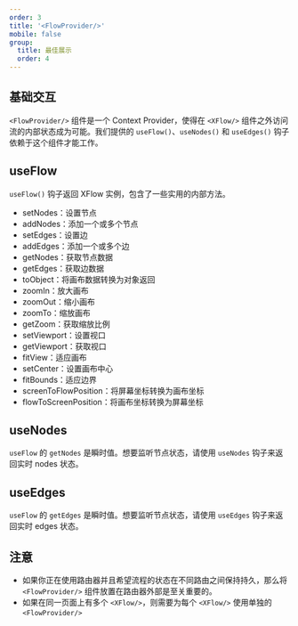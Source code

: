 ```yaml
---
order: 3
title: '<FlowProvider/>'
mobile: false
group:
  title: 最佳展示
  order: 4
---
```


## 基础交互

`<FlowProvider/>` 组件是一个 Context Provider，使得在 `<XFlow/>` 组件之外访问流的内部状态成为可能。我们提供的 `useFlow()`、`useNodes()` 和 `useEdges()` 钩子依赖于这个组件才能工作。

<code src="./demo/flow-provider/index.tsx"></code>

## useFlow

`useFlow()` 钩子返回 XFlow 实例，包含了一些实用的内部方法。

- setNodes：设置节点
- addNodes：添加一个或多个节点
- setEdges：设置边
- addEdges：添加一个或多个边
- getNodes：获取节点数据
- getEdges：获取边数据
- toObject：将画布数据转换为对象返回
- zoomIn：放大画布
- zoomOut：缩小画布
- zoomTo：缩放画布
- getZoom：获取缩放比例
- setViewport：设置视口
- getViewport：获取视口
- fitView：适应画布
- setCenter：设置画布中心
- fitBounds：适应边界
- screenToFlowPosition：将屏幕坐标转换为画布坐标
- flowToScreenPosition：将画布坐标转换为屏幕坐标

## useNodes

`useFlow` 的 `getNodes` 是瞬时值。想要监听节点状态，请使用 `useNodes` 钩子来返回实时 nodes 状态。

## useEdges

`useFlow` 的 `getEdges` 是瞬时值。想要监听节点状态，请使用 `useEdges` 钩子来返回实时 edges 状态。

## 注意

- 如果你正在使用路由器并且希望流程的状态在不同路由之间保持持久，那么将 `<FlowProvider/>` 组件放置在路由器外部是至关重要的。
- 如果在同一页面上有多个 `<XFlow/>`，则需要为每个 `<XFlow/>` 使用单独的 `<FlowProvider/>`

